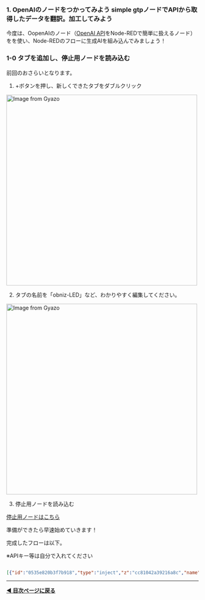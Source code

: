 ### 1. OpenAIのノードをつかってみよう simple gtpノードでAPIから取得したデータを翻訳。加工してみよう

今度は、OopenAIのノード（[OpenAI API](https://openai.com/index/openai-api/)をNode-REDで簡単に扱えるノード）をを使い、Node-REDのフローに生成AIを組み込んでみましょう！


### 1-0 タブを追加し、停止用ノードを読み込む
前回のおさらいとなります。


1. +ボタンを押し、新しくできたタブをダブルクリック
<img src="https://i.gyazo.com/bfad18055e1a4119eed4b11e5d1dfad9.png" alt="Image from Gyazo" width="500"/>


2. タブの名前を「obniz-LED」など、わかりやすく編集してください。
<img src="https://i.gyazo.com/19ccf6eaf3e5083bd0c978bf419c61a0.png" alt="Image from Gyazo" width="500"/>

3. 停止用ノードを読み込む

[停止用ノードはこちら](https://qiita.com/n0bisuke/items/28d44edc290a0dddc8b0)



準備ができたら早速始めていきます！




完成したフローは以下。

※APIキー等は自分で入れてください

```JSON

[{"id":"0535e820b3f7b918","type":"inject","z":"cc81042a39216a8c","name":"","props":[{"p":"payload"}],"repeat":"","crontab":"","once":false,"onceDelay":0.1,"topic":"","payload":"","payloadType":"date","x":240,"y":720,"wires":[["aef776d15d70c86a"]]},{"id":"aef776d15d70c86a","type":"http request","z":"cc81042a39216a8c","name":"","method":"GET","ret":"obj","paytoqs":"ignore","url":"【NASA API KEY】","tls":"","persist":false,"proxy":"","insecureHTTPParser":false,"authType":"","senderr":false,"headers":[],"x":430,"y":720,"wires":[["9cfcad10c9627b23","ec0d7d5880d713b2"]]},{"id":"9cfcad10c9627b23","type":"debug","z":"cc81042a39216a8c","name":"debug 16","active":true,"tosidebar":true,"console":false,"tostatus":false,"complete":"false","statusVal":"","statusType":"auto","x":640,"y":720,"wires":[]},{"id":"828e643c81435daf","type":"http request","z":"cc81042a39216a8c","name":"","method":"POST","ret":"obj","paytoqs":"ignore","url":"【Teams Webhook】","tls":"","persist":false,"proxy":"","insecureHTTPParser":false,"authType":"","senderr":false,"headers":[],"x":990,"y":940,"wires":[[]]},{"id":"17037d2a0fff058f","type":"template","z":"cc81042a39216a8c","name":"","field":"payload","fieldType":"msg","format":"json","syntax":"mustache","template":"{\n    \"text\": \"{{payload}}\"\n}","output":"json","x":840,"y":940,"wires":[["828e643c81435daf"]]},{"id":"6f5f56b058a3fbd4","type":"simple-chatgpt","z":"cc81042a39216a8c","name":"","Token":"【OpenAI KEY】","Model":"","SystemSetting":"","functions":"","functionsType":"str","function_call":"auto","function_callType":"str","x":700,"y":840,"wires":[["17037d2a0fff058f","686c73f44aec306e"]]},{"id":"ec0d7d5880d713b2","type":"template","z":"cc81042a39216a8c","name":"","field":"payload","fieldType":"msg","format":"handlebars","syntax":"mustache","template":"次の文章を日本語に翻訳して: {{payload.explanation}}","output":"str","x":520,"y":840,"wires":[["6f5f56b058a3fbd4"]]},{"id":"686c73f44aec306e","type":"debug","z":"cc81042a39216a8c","name":"debug 17","active":true,"tosidebar":true,"console":false,"tostatus":false,"complete":"false","statusVal":"","statusType":"auto","x":880,"y":840,"wires":[]}]

```

---

**[◀ 目次ページに戻る](./readme.md)**